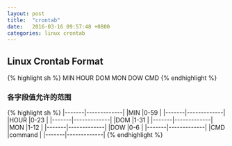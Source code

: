```yaml
---
layout: post
title:  "crontab"
date:   2016-03-16 09:57:48 +0800
categories: linux crontab
---
```


## Linux Crontab Format
{% highlight sh %}
MIN HOUR DOM MON DOW CMD
{% endhighlight %}

### 各字段值允许的范围
{% highlight sh %}
|-------|-------------|
|MIN    |0-59         |
|-------|-------------|
|HOUR   |0-23         |
|-------|-------------|
|DOM    |1-31         |
|-------|-------------|
|MON    |1-12         |
|-------|-------------|
|DOW    |0-6          |
|-------|-------------|
|CMD    |command      |
|-------|-------------|
{% endhighlight %}
